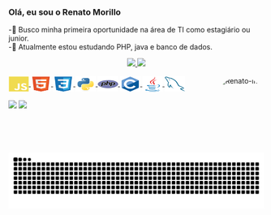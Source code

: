 ### Olá, eu sou o Renato Morillo

 -🔭 Busco minha primeira oportunidade na área de TI como estagiário ou junior.
 <br>
 -🌱 Atualmente estou estudando PHP, java e banco de dados.
 <div align="center">
  <a href="https://github.com/renatoxd152">
  <img height="180em" src="https://github-readme-stats.vercel.app/api?username=renatoxd152&show_icons=true&theme=highcontrast&include_all_commits=true&count_private=true"/>
  <img height="180em" src="https://github-readme-stats.vercel.app/api/top-langs/?username=renatoxd152&layout=compact&langs_count=7&theme=highcontrast"/>
</div>

<div style="display: inline_block"><br>
  <img align="center" alt="Renato-Js" height="30" width="40" src="https://raw.githubusercontent.com/devicons/devicon/master/icons/javascript/javascript-plain.svg">
  <img align="center" alt="Renato-HTML" height="30" width="40" src="https://raw.githubusercontent.com/devicons/devicon/master/icons/html5/html5-original.svg">
  <img align="center" alt="Renato-CSS" height="30" width="40" src="https://raw.githubusercontent.com/devicons/devicon/master/icons/css3/css3-original.svg">
  <img align="center" alt="Renato-Python" height="30" width="40" src="https://raw.githubusercontent.com/devicons/devicon/master/icons/python/python-original.svg">
  <img align="center" alt="Renato-php" height="30" width="40" src="https://raw.githubusercontent.com/devicons/devicon/master/icons/php/php-original.svg">
  <img align="center" alt="Renato-c" height="30" width="40" src="https://raw.githubusercontent.com/devicons/devicon/master/icons/c/c-original.svg">
  <img align="center" alt="Renato-java" height="30" width="40" src="https://raw.githubusercontent.com/devicons/devicon/master/icons/java/java-original.svg">
  <img align="center" alt="Renato-mysql" height="30" width="40" src="https://raw.githubusercontent.com/devicons/devicon/master/icons/mysql/mysql-original.svg">
  <img align="right" alt="Renato-img" height="150" style="border-radius:50px;" src="https://i.pinimg.com/564x/b6/1f/42/b61f421d3a9c7d191ebb91dae2b1c3a8.jpg">
</div>
  <br>
<div> 
  <a href = "mailto:renatomorillo@gmail.com"><img src="https://img.shields.io/badge/-Gmail-%23333?style=for-the-badge&logo=gmail&logoColor=white" target="_blank"></a>
  <a href="https://www.linkedin.com/in/renato-morillo-b91a761b4/" target="_blank"><img src="https://img.shields.io/badge/-LinkedIn-%230077B5?style=for-the-badge&logo=linkedin&logoColor=white" target="_blank"></a> 
 
  ![Snake animation](https://github.com/renatoxd152/renatoxd152/blob/output/github-contribution-grid-snake.svg)
</div>
